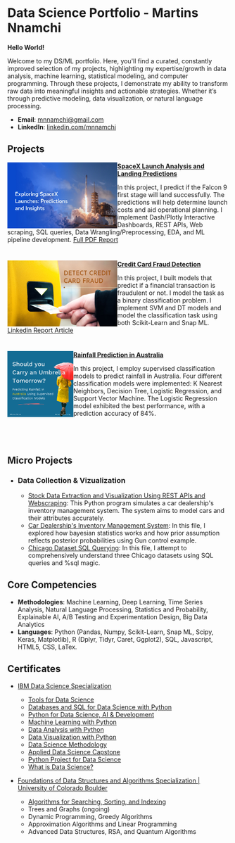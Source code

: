 # Data Science Portfolio - Martins Nnamchi

__Hello World!__

Welcome to my DS/ML portfolio. Here, you'll find a curated, constantly improved selection of my projects, highlighting my expertise/growth in data analysis, machine learning, statistical modeling, and computer programming. Through these projects, I demonstrate my ability to transform raw data into meaningful insights and actionable strategies. Whether it’s through predictive modeling, data visualization, or natural language processing.

- **Email**: [mnnamchi@gmail.com](mnnamchi@gmail.com)
- **LinkedIn**: [linkedin.com/mnnamchi](https://www.linkedin.com/in/mnnamchi/)

<!-- 
## Achievements
- Recipient of Outstanding Master of Engineering - Industrial Engineering Student Award.
- [Publication](https://phmpapers.org/index.php/phmconf/article/view/1292): Prognosis of Wind Turbine Gearbox Bearing Failures using SCADA and Modeled Data, Proceedings of the Annual Conference of the PHM Society 2020, Vol. 12 No. 1.
- Winner of a TAMU Datathon 2020 among 50+ teams.
- Recipient of TAMU Scholarship and Fee Waiver for excellent academic performance (4.0 GPA).-->

## Projects

<img align="left" width="250" height="150" src="https://github.com/Marrtinerz/ML-DS-Portfolio/blob/main/SpaceX%20Launch%20Analysis%20and%20ML%20Predictions/Report/Images/Portfolio%20Image.png?raw=true"> **[SpaceX Launch Analysis and Landing Predictions](https://github.com/Marrtinerz/ML-DS-Portfolio/tree/main/SpaceX%20Launch%20Analysis%20and%20ML%20Predictions)**
 
In this project, I predict if the Falcon 9 first stage will land successfully. The predictions will help determine launch costs and aid operational planning. I implement Dash/Plotly Interactive Dashboards, REST APIs, Web scraping, SQL queries, Data Wrangling/Preprocessing, EDA, and ML pipeline development. [Full PDF Report](https://github.com/Marrtinerz/ML-DS-Portfolio/blob/main/SpaceX%20Launch%20Analysis%20and%20ML%20Predictions/Report/spacex-launch-analysis_and_predictions_report.pdf)

#

<img align="left" width="250" height="150" src="https://github.com/Marrtinerz/ML-DS-Portfolio/blob/main/Credit-Card%20Fraud%20Detection%20with%20ML%20models/Credit-card%20detection.png?raw=true"> **[Credit Card Fraud Detection](https://github.com/Marrtinerz/ML-DS-Portfolio/tree/main/Credit-Card%20Fraud%20Detection%20with%20ML%20models)**

In this project, I built models that predict if a financial transaction is fraudulent or not. I model the task as a binary classification problem. I implement SVM and DT models and model the classification task using both Scikit-Learn and Snap ML. [Linkedin Report Article](https://www.linkedin.com/pulse/project-1-detecting-credit-card-fraud-using-vs-snap-ml-nnamchi-zehdf/?trackingId=0rknk9rsSlGFKhTbRnQMzA%3D%3D)


#

<img align="left" width="150" height="150" src="https://github.com/Marrtinerz/ML-DS-Portfolio/blob/main/Rain%20Prediction%20in%20Australia/Rain%20Prediction.png?raw=true"> **[Rainfall Prediction in Australia](https://github.com/Marrtinerz/ML-DS-Portfolio/tree/main/Rain%20Prediction%20in%20Australia)**

In this project, I employ supervised classification models to predict rainfall in Australia. Four different classification models were implemented: K Nearest Neighbors, Decision Tree, Logistic Regression, and Support Vector Machine. The Logistic Regression model exhibited the best performance, with a prediction accuracy of 84%.

#
<!--
<img align="left" width="250" height="150" src="https://github.com/Marrtinerz/ML-DS-Portfolio/blob/main/SpaceX%20Launch%20Analysis%20and%20ML%20Predictions/Report/Images/Portfolio%20Image.png?raw=true"> **[SpaceX Launch Analysis and Landing Predictions](https://github.com/Marrtinerz/ML-DS-Portfolio/tree/main/SpaceX%20Launch%20Analysis%20and%20ML%20Predictions)**
 
A hybrid-filtering personalized news articles recommendation system which can suggest articles from popular news service providers based on reading history of twitter users who share similar interests (Collaborative filtering) and content similarity of the article and user’s tweets (Content-based filtering).

#

<img align="left" width="250" height="150" src="https://github.com/archd3sai/Portfolio/blob/master/Images/airplane.jpeg"> **[Predictive Maintenance of Aircraft Engine](https://github.com/archd3sai/Predictive-Maintenance-of-Aircraft-Engine)**

In this project I have used models such as RNN, LSTM, 1D-CNN to predict the engine failure 50 cycles ahead of its time, and calculated feature importance from them using sensitivity analysis and shap values. Exponential degradation and similarity-based models are also used to calculate its remaining life.

#

<img align="left" width="250" height="150" src="https://github.com/archd3sai/Portfolio/blob/master/Images/960x0.jpg"> **[Wind Turbine Power Curve Estimation](https://github.com/archd3sai/Wind-Turbine-Power-Curve-Estimation)**

In this project, I have employed regression techniques to estimate the Power curve of an on-shore Wind turbine. Nonlinear trees based regression methods perform best as true power curve is nonlinear. XGBoost is implemented and optimized using GridSearchCV which yields lowest Test RMSE-6.404.

#

<img align="left" width="250" height="150" src="https://github.com/archd3sai/Portfolio/blob/master/Images/phase1.jpg"> **[Multivariate Phase 1 Analysis](https://github.com/archd3sai/Multivariate-Phase-1-Analysis)** 

Objective of this project is to identify the in-control data points and eliminate out of control data points to set up distribution parameters for manufacturing process monitoring. I utilized PCA for dimension reduction and Hotelling T2 and m-CUSUM control charts to established mean and variance matrices.

#

<img align="left" width="250" height="150" src="https://github.com/archd3sai/Portfolio/blob/master/Images/gdp.jpg"> **[What's the GDP of India?](https://github.com/archd3sai/Predicting-GDP-of-India)**

Objective of this project is to perform predictive assesment on the GDP of India through an inferential analysis of various socio-economic factors. Various models are compared and Stepwise Regression model is implemented which resulted in 5.7% Test MSE.

#

<img align="left" width="250" height="150" src="https://github.com/archd3sai/Portfolio/blob/master/Images/loan.jpg"> **[Loan Default Prediction](https://github.com/archd3sai/Loan-Default-Prediction)** 

In this project I applied various classification models such as Logistic Regression, Random Forest and LightGBM to detect consumers who will default the loan. SMOTE is used to combat class imbalance and LightGBM is implemented that resulted into the highest accuracy 98.89% and 0.99 F1 Score.
-->
<br />

## Micro Projects
- ### Data Collection & Vizualization
    - [Stock Data Extraction and Visualization Using REST APIs and Webscraping](https://github.com/Marrtinerz/Python_Projects/tree/master/Stock_Data_Analysis): This Python program simulates a car dealership's inventory management system. The system aims to model cars and their attributes accurately.
    - [Car Dealership's Inventory Management System](https://github.com/Marrtinerz/Python_Projects/tree/master/ManagementSystem): In this file, I explored how bayesian statistics works and how prior assumption reflects posterior probabilities using Gun control example. 
    - [Chicago Dataset SQL Querying](https://github.com/Marrtinerz/SQL-Projects/tree/master/Chicago_Dataset_Sql_Querying): In this file, I attempt to comprehensively understand three Chicago datasets using SQL queries and %sql magic.
    <!--
    - [Linear Regression](https://github.com/archd3sai/Statistical-Methods/blob/master/Linear%20Regression.ipynb): In this file, I aim to solve linear regression using analytical method and also by implementing gradient descent, stochastic gradient descent and minibatch gradient descent algorithms. 
    - [Neural Network Implementation](https://github.com/archd3sai/Statistical-Methods/blob/master/NN%20Implementation.ipynb): In this file, I implemented simple neural network using forward propogation, backword propogation and optimization functions to predict the customer churn.-->
 <!--
- ### Challenges
    - [SQL Challenges](https://github.com/archd3sai/SQL): This repository contains codes of online SQL challenges (From Hackerrank, Leetcode, Testdome, etc.) solved by me.
    - [Data Science Challenges](https://github.com/archd3sai/DS-Challenges): This repository contains codes of online Data Science challenges (From Hackerrank, TestDome, etc.) solved by me.
    
- ### Ranking Algorithms
    - [Ranking of NFL teams using Markov-chain methods](https://github.com/archd3sai/Ranking-of-NFL-Teams-using-Markov-method/blob/master/Ranking%20of%20NFL%20teams%20Report.pdf) : In this project I implemented and compared three stationary distribution of Markov-chain based approaches to rank 32 NFL (National Football League) teams from "Best" to "Worst" using the scores of 2007 NFL regular season.
    - [Ranking of Tennis players](https://github.com/archd3sai/Tennis-Players-Ranking/blob/master/TennisRanking.ipynb) : Objective of this project is to rank all Tennis Players based on the matches they played in the year of 2018. This project comprises 4 approaches to rank Tennis players and I have tried to make these approaches more robust sequentially.
-->
## Core Competencies

- **Methodologies**: Machine Learning, Deep Learning, Time Series Analysis, Natural Language Processing, Statistics and Probability, Explainable AI, A/B Testing and Experimentation Design, Big Data Analytics
- **Languages**: Python (Pandas, Numpy, Scikit-Learn, Snap ML, Scipy, Keras, Matplotlib), R (Dplyr, Tidyr, Caret, Ggplot2), SQL, Javascript, HTML5, CSS, LaTex.

## Certificates

- [IBM Data Science Specialization](https://www.coursera.org/account/accomplishments/specialization/D79WT5EMNBMG)
    - [Tools for Data Science](https://www.coursera.org/account/accomplishments/certificate/FZZUSU9TQNXR)
    - [Databases and SQL for Data Science with Python](https://www.coursera.org/account/accomplishments/certificate/4JD6ZE8LTBHM)
    - [Python for Data Science, AI & Development](https://www.coursera.org/account/accomplishments/certificate/BL3PX532MV9N)
    - [Machine Learning with Python](https://www.coursera.org/account/accomplishments/certificate/K282WPYP9WHZ)
    - [Data Analysis with Python](https://www.coursera.org/account/accomplishments/certificate/83J3QRHGTNPU)
    - [Data Visualization with Python](https://www.coursera.org/account/accomplishments/certificate/8VVLHAJ869PZ)
    - [Data Science Methodology](https://www.coursera.org/account/accomplishments/certificate/9GTAY42GK6B5)
    - [Applied Data Science Capstone](https://www.coursera.org/account/accomplishments/certificate/8Z34WXKA8KF6)
    - [Python Project for Data Science](https://www.coursera.org/account/accomplishments/certificate/8AMQV9Y9DTLV)
    - [What is Data Science?](https://www.coursera.org/account/accomplishments/certificate/EE3KVACN3LJ8)    

- [Foundations of Data Structures and Algorithms Specialization | University of Colorado Boulder](https://www.coursera.org/account/accomplishments/verify/3MRK4SV5Y4FL)
    - [Algorithms for Searching, Sorting, and Indexing](https://www.coursera.org/account/accomplishments/verify/3MRK4SV5Y4FL)
    - Trees and Graphs (ongoing)
    - Dynamic Programming, Greedy Algorithms
    - Approximation Algorithms and Linear Programming
    - Advanced Data Structures, RSA, and Quantum Algorithms

